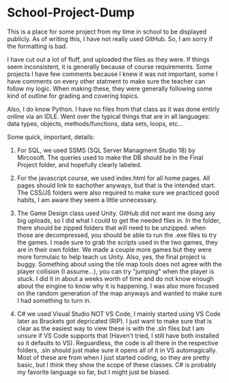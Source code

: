 # School-Project-Dump
This is a place for some project from my time in school to be displayed publicly.
As of writing this, I have not really used GitHub. So, I am sorry if the formatting is bad.

I have cut out a lot of fluff, and uploaded the files as they were. If things seem inconsistent, it is generally because of course requirements.
Some projects I have few comments because I knew it was not important, some I have comments on every other statment to make sure the teacher can follow my logic. When making these, they were generally following some kind of outline for grading and covering topics.

Also, I do know Python. I have no files from that class as it was done entirly online via an IDLE. Went over the typical things that are in all languages: data types, objects, methods/functions, data sets, loops, etc...

Some quick, important, details:
1. For SQL, we used SSMS (SQL Server Managment Studio 18) by Mircosoft. The queries used to make the DB should be in the Final Project folder, and hopefully clearly labeled.

2. For the javascript course, we used index.html for all home pages. All pages should link to eachother anyways, but that is the intended start. The CSS/JS folders were also required to make sure we practiced good habits, I am aware they seem a little unnecessary. 

3. The Game Design class used Unity. GitHub did not want me doing any big uploads, so I did what I could to get the needed files in. In the folder, there should be zipped folders that will need to be unzipped. when those are decompressed, you should be able to run the .exe files to try the games. I made sure to grab the scripts used in the two games, they are in their own folder. We made a couple more games but they were more formulaic to help teach us Unity.
Also, yes, the final project is buggy. Something about using the tile map tools does not agree with the player collision (I assume...), you can try "jumping" when the player is stuck. I did it in about a weeks worth of time and do not know enough about the eingine to know why it is happening. I was also more focused on the random generation of the map anyways and wanted to make sure I had something to turn in.

4. C# we used Visual Studio NOT VS Code, I mainly started using VS Code later as Brackets got depricated (RIP). I just want to make sure that is clear as the easiest way to view these is with the .sln files but I am unsure if VS Code supports that (Haven't tried, I still have both installed so it defaults to VS). Reguardless, the code is all there in the respective folders, .sln should just make sure it opens all of it in VS automagically.
Most of these are from when I just started coding, so they are pretty basic, but I think they show the scope of these classes. C# is probably my favorite language so far, but I might just be biased.
